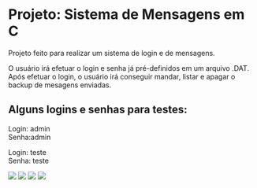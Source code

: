 <html>
  <h1>Projeto: Sistema de Mensagens em C</h1>
  
  <p>Projeto feito para realizar um sistema de login e de mensagens.</p>
  <p>O usuário irá efetuar o login e senha já pré-definidos em um arquivo .DAT.<br> Após efetuar o login, o usuário irá conseguir mandar, listar e apagar o backup de mesagens enviadas.</p>
  
  <h2>Alguns logins e senhas para testes:</h2>
  <p>Login: admin<br>Senha:admin</p>
  <p>Login: teste<br>Senha: teste</p>
  
  <img src="https://i.imgur.com/LNdCXE6.png"/>
  <img src="https://i.imgur.com/Stbnw5I.png"/>
  <img src="https://i.imgur.com/adpeTyY.png"/>
  <img src="https://i.imgur.com/Q7l6M5e.png"/>

</html>
